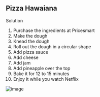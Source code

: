 ## Pizza Hawaiana 

Solution 
1. Purchase the ingredients at Pricesmart
2. Make the dough
3. Knead the dough
4. Roll out the dough in a circular shape
5. Add pizza sauce
6. Add cheese
7. Add jam
6. Add pineapple over the top
7. Bake it for 12 to 15 minutes 
8. Enjoy it while you watch Netflix 

![image](https://user-images.githubusercontent.com/126510065/232595531-afaa70f3-cbee-4c77-b166-b4f0bee714bd.png)
